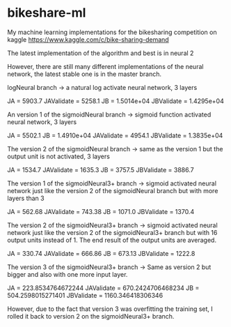 # bikeshare-ml
My machine learning implementations for the bikesharing competition on kaggle https://www.kaggle.com/c/bike-sharing-demand

The latest implementation of the algorithm and best is in neural 2

However, there are still many different implementations of the neural network, the latest stable one is in the master branch.

logNeural branch -> a natural log activate neural network, 3 layers

JA = 5903.7 JAValidate = 5258.1 JB = 1.5014e+04 JBValidate = 1.4295e+04

An version 1 of the sigmoidNeural branch -> sigmoid function activated neural network, 3 layers

JA = 5502.1 JB = 1.4910e+04 JAValidate = 4954.1 JBValidate = 1.3835e+04

The version 2 of the sigmoidNeural branch -> same as the version 1 but the output unit is not activated, 3 layers

JA = 1534.7 JAValidate = 1635.3 JB = 3757.5 JBValidate = 3886.7

The version 1 of the sigmoidNeural3+ branch -> sigmoid activated neural network just like the version 2 of the sigmoidNeural branch but with more layers than 3

JA = 562.68 JAValidate = 743.38 JB = 1071.0 JBValidate = 1370.4

The version 2 of the sigmoidNeural3+ branch -> sigmoid activated neural network just like the version 2 of the sigmoidNeural3+ branch but with 16 output units instead of 1. The end result of the output units are averaged.

JA = 330.74 JAValidate = 666.86 JB = 673.13 JBValidate = 1222.8

The version 3 of the sigmoidNeural3+ branch -> Same as version 2 but bigger and also with one more input layer.

JA = 223.8534764672244 JAValidate = 670.2424706468234 JB = 504.2598015271401 JBValidate = 1160.346418306346

However, due to the fact that version 3 was overfitting the training set, I rolled it back to version 2 on the sigmoidNeural3+ branch.
